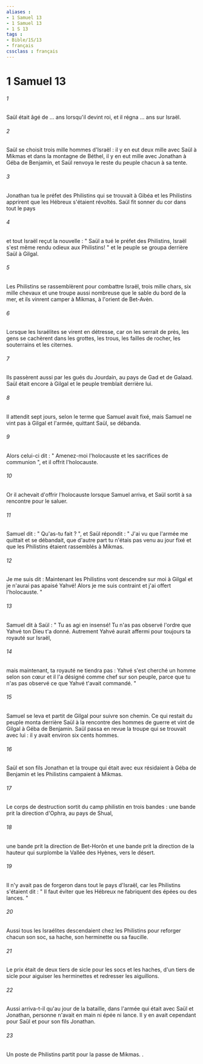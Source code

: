 ```yaml
---
aliases : 
- 1 Samuel 13
- 1 Samuel 13
- 1 S 13
tags : 
- Bible/1S/13
- français
cssclass : français
---
```


# 1 Samuel 13

###### 1
Saül était âgé de ... ans lorsqu'il devint roi, et il régna ... ans sur Israël. 
###### 2
Saül se choisit trois mille hommes d'Israël : il y en eut deux mille avec Saül à Mikmas et dans la montagne de Béthel, il y en eut mille avec Jonathan à Géba de Benjamin, et Saül renvoya le reste du peuple chacun à sa tente. 
###### 3
Jonathan tua le préfet des Philistins qui se trouvait à Gibéa et les Philistins apprirent que les Hébreux s'étaient révoltés. Saül fit sonner du cor dans tout le pays 
###### 4
et tout Israël reçut la nouvelle : " Saül a tué le préfet des Philistins, Israël s'est même rendu odieux aux Philistins! " et le peuple se groupa derrière Saül à Gilgal. 
###### 5
Les Philistins se rassemblèrent pour combattre Israël, trois mille chars, six mille chevaux et une troupe aussi nombreuse que le sable du bord de la mer, et ils vinrent camper à Mikmas, à l'orient de Bet-Avèn. 
###### 6
Lorsque les Israélites se virent en détresse, car on les serrait de près, les gens se cachèrent dans les grottes, les trous, les failles de rocher, les souterrains et les citernes. 
###### 7
Ils passèrent aussi par les gués du Jourdain, au pays de Gad et de Galaad. Saül était encore à Gilgal et le peuple tremblait derrière lui. 
###### 8
Il attendit sept jours, selon le terme que Samuel avait fixé, mais Samuel ne vint pas à Gilgal et l'armée, quittant Saül, se débanda. 
###### 9
Alors celui-ci dit : " Amenez-moi l'holocauste et les sacrifices de communion ", et il offrit l'holocauste. 
###### 10
Or il achevait d'offrir l'holocauste lorsque Samuel arriva, et Saül sortit à sa rencontre pour le saluer. 
###### 11
Samuel dit : " Qu'as-tu fait ? ", et Saül répondit : " J'ai vu que l'armée me quittait et se débandait, que d'autre part tu n'étais pas venu au jour fixé et que les Philistins étaient rassemblés à Mikmas. 
###### 12
Je me suis dit : Maintenant les Philistins vont descendre sur moi à Gilgal et je n'aurai pas apaisé Yahvé! Alors je me suis contraint et j'ai offert l'holocauste. " 
###### 13
Samuel dit à Saül : " Tu as agi en insensé! Tu n'as pas observé l'ordre que Yahvé ton Dieu t'a donné. Autrement Yahvé aurait affermi pour toujours ta royauté sur Israël, 
###### 14
mais maintenant, ta royauté ne tiendra pas : Yahvé s'est cherché un homme selon son cœur et il l'a désigné comme chef sur son peuple, parce que tu n'as pas observé ce que Yahvé t'avait commandé. " 
###### 15
Samuel se leva et partit de Gilgal pour suivre son chemin. Ce qui restait du peuple monta derrière Saül à la rencontre des hommes de guerre et vint de Gilgal à Géba de Benjamin. Saül passa en revue la troupe qui se trouvait avec lui : il y avait environ six cents hommes. 
###### 16
Saül et son fils Jonathan et la troupe qui était avec eux résidaient à Géba de Benjamin et les Philistins campaient à Mikmas. 
###### 17
Le corps de destruction sortit du camp philistin en trois bandes : une bande prit la direction d'Ophra, au pays de Shual, 
###### 18
une bande prit la direction de Bet-Horôn et une bande prit la direction de la hauteur qui surplombe la Vallée des Hyènes, vers le désert. 
###### 19
Il n'y avait pas de forgeron dans tout le pays d'Israël, car les Philistins s'étaient dit : " Il faut éviter que les Hébreux ne fabriquent des épées ou des lances. " 
###### 20
Aussi tous les Israélites descendaient chez les Philistins pour reforger chacun son soc, sa hache, son herminette ou sa faucille. 
###### 21
Le prix était de deux tiers de sicle pour les socs et les haches, d'un tiers de sicle pour aiguiser les herminettes et redresser les aiguillons. 
###### 22
Aussi arriva-t-il qu'au jour de la bataille, dans l'armée qui était avec Saül et Jonathan, personne n'avait en main ni épée ni lance. Il y en avait cependant pour Saül et pour son fils Jonathan. 
###### 23
Un poste de Philistins partit pour la passe de Mikmas. . 
